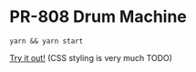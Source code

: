 # PR-808 Drum Machine
`yarn && yarn start`

[Try it out!](https://pr-808.surge.sh) (CSS styling is very much TODO)
